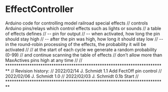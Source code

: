 # EffectController
Arduino code for controlling model railroad special effects
// controls Arduino pins/relays which control effects such as lights or sounds
// a table of effects defines
// -- pin for output
// -- when activated, how long the pin should stay high
// -- after the pin was high, how long it should stay low
// -- in the round-robin processing of the effects, the probability it will be activated
//
// at the start of each cycle we generate a random probability (0-99)
// and continue scanning the table of effects
// don't allow more than MaxActives pins high at any time
// 
// *************************************************************************
// Revision history:
//   2022/02/14 J. Schmidt 1.1 Add FectOff pin control
//   2022/02/06 J. Schmidt 1.0 
//   2022/02/03 J. Schmidt 0.1b Start
// *************************************************************************

